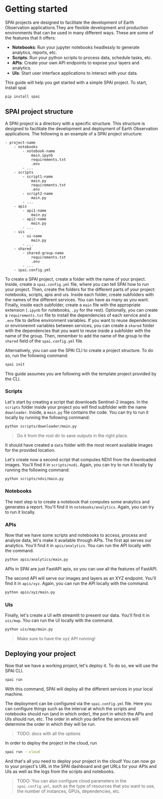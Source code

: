 # Getting started

SPAI projects are designed to facilitate the development of Earth Observation applications.They are flexible development and production environments that can be used in many different ways. These are some of the features that it offers:

- **Notebooks**: Run your jupyter notebooks headlessly to generate analytics, reports, etc.
- **Scripts**: Run your python scripts to process data, schedule tasks, etc.
- **APIs**: Create your own API endpoints to expose your layers and analytics.
- **UIs**: Start user interface applications to interact with your data.

This guide will help you get started with a simple SPAI project. To start, install spai

```bash
pip install spai
```

## SPAI project structure

A SPAI project is a directory with a specific structure. This structure is designed to facilitate the development and deployment of Earth Observation applications. The following is an example of a SPAI project structure:

```
- project-name
    - notebooks
        - notebook-name
            main.ipynb
            requirements.txt
            .env
        - ...
    - scripts
        - script1-name
            main.py
            requirements.txt
            .env
        - script2-name
            main.py
        - ...
    - apis
        - api1-name
            main.py
        - api2-name
            main.py
        - ...
    - uis
        - ui-name
            main.py
        - ...
    - shared
        - shared-group-name
            requirements.txt
            .env
        - ...
    - spai.config.yml
```

To create a SPAI project, create a folder with the name of your project. Inside, create a `spai.config.yml` file, where you can tell SPAI how to run your project. Then, create the folders for the different parts of your project: notebooks, scripts, apis and uis. Inside each folder, create subfolders with the names of the different services. You can have as many as you want. Finally, inside each subfolder, create a `main` file with the appropriate extension (`.ipynb` for notebooks, `.py` for the rest). Optionally, you can create a `requirements.txt` file to install the dependencies of each service and a `.env` file to define environment variables. If you want to reuse dependencies or environemnt variables between services, you can create a `shared` folder with the dependencies that you want to reuse inside a subfolder with the name of the group. Then, remember to add the name of the group to the `shared` field of the `spai.config.yml` file.

Alternatively, you can use the SPAI CLI to create a project structure. To do so, run the following command:

```bash
spai init
```

This guide assumes you are following with the template project provided by the CLI.

### Scripts

Let's start by creating a script that downloads Sentinel-2 images. In the `scripts` folder inside your project you will find subfolder with the name `downloader`. Inside, a `main.py` file contains the code. You can try to run it locally by running the following command:

```bash
python scripts/downloader/main.py
```

> Do it from the root dir to save outputs in the right place.

It should have created a `data` folder with the most recent available images for the provided location.

Let's create now a second script that computes NDVI from the downloaded images. You'll find it in `scripts/nvdi`. Again, you can try to run it locally by running the following command:

```bash
python scripts/ndvi/main.py
```

### Notebooks

The next step is to create a notebook that computes some analytics and generates a report. You'll find it in `notebooks/analytics`. Again, you can try to run it locally.

### APIs

Now that we have some scripts and notebooks to access, process and analyse data, let's make it available through APIs. The first api serves our analytics. You'll find it in `apis/analytics`. You can run the API locally with the command.

```bash
python apis/analytics/main.py
```

APIs in SPAI are just FastAPI apis, so you can use all the features of FastAPI.

The second API will serve our images and layers as an XYZ endpoint. You'll find it in `apis/xyz`. Again, you can run the API locally with the command.

```bash
python apis/xyz/main.py
```

### UIs

Finally, let's create a UI with streamlit to present our data. You'll find it in `uis/map`. You can run the UI locally with the command.

```bash
python uis/map/main.py
```

> Make sure to have the xyz API running!

## Deploying your project

Now that we have a working project, let's deploy it. To do so, we will use the SPAI CLI.

```bash
spai run
```

With this command, SPAI will deploy all the different services in your local machine.

The deployment can be configured via the `spai.config.yml` file. Here you can configure things such as the interval at which the scripts and notebooks should run (and in which order), the port in which the APIs and UIs should run, etc. The order in which you define the services will determine the order in which they will be run.

> TODO: docs with all the options

In order to deploy the project in the cloud, run

```bash
spai run --cloud
```

And that's all you need to deploy your project in the cloud! You can now go to your project's URL in the SPAI dashboard and get URLs for your APIs and UIs as well as the logs from the scripts and notebooks.

> TODO: You can also configure cloud parameters in the `spai.config.yml`, such as the type of resources that you want to use, the number of instances, GPUs, dependencies, etc.
